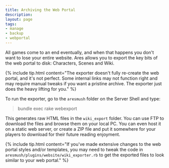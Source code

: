 ```yaml
---
title: Archiving the Web Portal
description:
layout: page
tags: 
- manage
- backup
- webportal
---
```


All games come to an end eventually, and when that happens you don't want to lose your entire website.  Ares allows you to export the key bits of the web portal to disk:  Characters, Scenes and Wiki.   

{% include tip.html content="The exporter doesn't fully re-create the web portal, and it's not perfect.  Some internal links may not function right and may require manual tweaks if you want a pristine archive.  The exporter just does the heavy lifting for you." %}

To run the exporter, go to the `aresmush` folder on the Server Shell and type:

> bundle exec rake webexport

This generates raw HTML files in the `wiki_export` folder.  You can use FTP to download the files and browse them on your local PC.  You can even host it on a static web server, or create a ZIP file and put it somewhere for your players to download for their future reading enjoyment.

{% include tip.html content="If you've made extensive changes to the web portal styles and/or templates, you may need to tweak the code in  <code>aresmush/plugins/website/wiki_exporter.rb</code>  to get the exported files to look similar to your web portal." %}